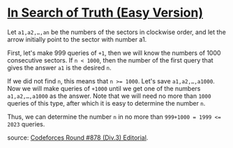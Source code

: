 # [In Search of Truth (Easy Version)](https://codeforces.com/contest/1840/problem/G1)

Let `a1,a2,…,an` be the numbers of the sectors in clockwise order, and let the arrow initially point to the sector with number a1.

First, let's make 999 queries of `+1`, then we will know the numbers of 1000 consecutive sectors. If `n < 1000`, then the number of the first query that gives the answer `a1` is the desired `n`.

If we did not find `n`, this means that `n >= 1000`. Let's save `a1,a2,…,a1000`. Now we will make queries of `+1000` until we get one of the numbers `a1,a2,…,a1000` as the answer. Note that we will need no more than `1000` queries of this type, after which it is easy to determine the number `n`.

Thus, we can determine the number `n` in no more than `999+1000 = 1999 <= 2023` queries.

source: [Codeforces Round #878 (Div.3) Editorial](https://codeforces.com/blog/entry/117060).
